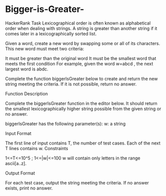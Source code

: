 # Bigger-is-Greater-
HackerRank Task 
Lexicographical order is often known as alphabetical order when dealing with strings. A string is greater than another string if it comes later in a lexicographically sorted list.

Given a word, create a new word by swapping some or all of its characters. This new word must meet two criteria:

It must be greater than the original word
It must be the smallest word that meets the first condition
For example, given the word w=abcd , the next largest word is abdc.

Complete the function biggerIsGreater below to create and return the new string meeting the criteria. If it is not possible, return no answer.

Function Description

Complete the biggerIsGreater function in the editor below. It should return the smallest lexicographically higher string possible from the given string or no answer.

biggerIsGreater has the following parameter(s):
w: a string

Input Format

The first line of input contains T, the number of test cases. 
Each of the next T lines contains w.
Constraints

1<=T<=10^5 ; 
1<=|w|<=100
w will contain only letters in the range ascii[a..z].
 
 Output Format

For each test case, output the string meeting the criteria. If no answer exists, print no answer.
